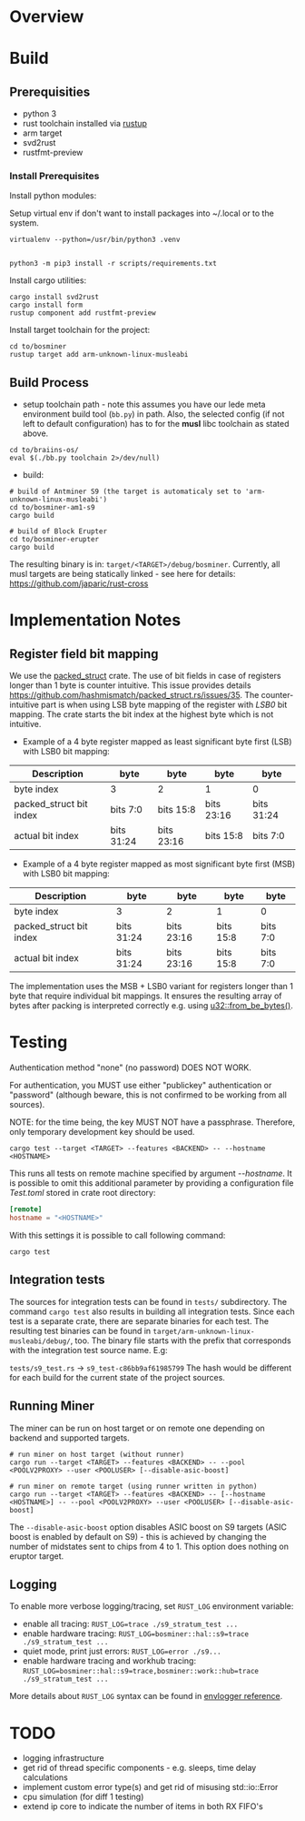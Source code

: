 # Overview

# Build

## Prerequisities

- python 3
- rust toolchain installed via [rustup](https://rustup.rs/)
- arm target
- svd2rust
- rustfmt-preview

### Install Prerequisites

Install python modules:

Setup virtual env if don't want to install packages into ~/.local or to the
system.
```shell
virtualenv --python=/usr/bin/python3 .venv
```

```shell

python3 -m pip3 install -r scripts/requirements.txt
```

Install cargo utilities:

```shell
cargo install svd2rust
cargo install form
rustup component add rustfmt-preview
```

Install target toolchain for the project:

```shell
cd to/bosminer
rustup target add arm-unknown-linux-musleabi
```

## Build Process

- setup toolchain path - note this assumes you have our lede meta environment build tool (```bb.py```) in path. Also, the selected config (if not left to default configuration) has to for the **musl** libc toolchain as stated above.

```
cd to/braiins-os/
eval $(./bb.py toolchain 2>/dev/null)
```

- build:

```shell
# build of Antminer S9 (the target is automaticaly set to 'arm-unknown-linux-musleabi')
cd to/bosminer-am1-s9
cargo build

# build of Block Erupter
cd to/bosminer-erupter
cargo build
```

The resulting binary is in: ```target/<TARGET>/debug/bosminer```. Currently, all musl targets are being statically linked - see here for details: https://github.com/japaric/rust-cross

# Implementation Notes

## Register field bit mapping
We use the [packed_struct](https://github.com/hashmismatch/packed_struct.rs) crate. The use of bit fields in case of registers longer than 1 byte is counter intuitive. This issue provides details https://github.com/hashmismatch/packed_struct.rs/issues/35. The counter-intuitive part is when using LSB byte mapping of the register with *LSB0* bit mapping. The crate starts the bit index at the highest byte which is not intuitive.

- Example of a 4 byte register mapped as least significant byte first (LSB) with LSB0 bit mapping:

| Description | byte | byte | byte | byte |
|--- | --- | --- | --- | --- |
| byte index | 3 | 2 | 1 | 0 |
|packed_struct bit index | bits 7:0 | bits 15:8 | bits 23:16 | bits 31:24 |
|actual bit index | bits 31:24 | bits 23:16 | bits 15:8 | bits 7:0 |

- Example of a 4 byte register mapped as most significant byte first (MSB) with LSB0 bit mapping:

| Description | byte | byte | byte | byte |
|--- | --- | --- | --- | --- |
| byte index | 3 | 2 | 1 | 0 |
|packed_struct bit index | bits 31:24 | bits 23:16 | bits 15:8 | bits 7:0 |
|actual bit index | bits 31:24 | bits 23:16 | bits 15:8 | bits 7:0 |

The implementation uses the MSB + LSB0 variant for registers longer than 1 byte that require individual bit mappings. It ensures the resulting array of bytes after packing is interpreted correctly e.g. using [u32::from_be_bytes()](https://doc.rust-lang.org/stable/std/primitive.u32.html#method.from_be_bytes).



# Testing

Authentication method "none" (no password) DOES NOT WORK.

For authentication, you MUST use either "publickey" authentication or "password" (although beware, this is not confirmed to be working from all sources).

NOTE: for the time being, the key MUST NOT have a passphrase. Therefore, only
temporary development key should be used.

```shell
cargo test --target <TARGET> --features <BACKEND> -- --hostname <HOSTNAME>
```

This runs all tests on remote machine specified by argument *--hostname*. It is possible to omit this additional parameter
by providing a configuration file *Test.toml* stored in crate root directory:

```toml
[remote]
hostname = "<HOSTNAME>"
```

With this settings it is possible to call following command:

```shell
cargo test
```

## Integration tests

The sources for integration tests can be found in ```tests/``` subdirectory. The command ```cargo test``` also results in building all integration tests. Since each test is a separate crate, there are separate binaries for each test. The resulting test binaries can be found in ```target/arm-unknown-linux-musleabi/debug/```, too. The binary file starts with the prefix that corresponds with the integration test source name. E.g:

```tests/s9_test.rs``` -> ```s9_test-c86bb9af61985799``` The hash would be different for each build for the current state of the project sources.

## Running Miner

The miner can be run on host target or on remote one depending on backend and supported targets.

```shell
# run miner on host target (without runner)
cargo run --target <TARGET> --features <BACKEND> -- --pool <POOLV2PROXY> --user <POOLUSER> [--disable-asic-boost]

# run miner on remote target (using runner written in python)
cargo run --target <TARGET> --features <BACKEND> -- [--hostname <HOSTNAME>] -- --pool <POOLV2PROXY> --user <POOLUSER> [--disable-asic-boost]
```

The `--disable-asic-boost` option disables ASIC boost on S9 targets (ASIC boost is enabled by default on S9) - this is achieved by changing the number of midstates sent to chips from 4 to 1. This option does nothing on eruptor target.


## Logging

To enable more verbose logging/tracing, set `RUST_LOG` environment variable:

- enable all tracing: `RUST_LOG=trace ./s9_stratum_test ...`
- enable hardware tracing: `RUST_LOG=bosminer::hal::s9=trace ./s9_stratum_test ...`
- quiet mode, print just errors: `RUST_LOG=error ./s9...`
- enable hardware tracing and workhub tracing: `RUST_LOG=bosminer::hal::s9=trace,bosminer::work::hub=trace ./s9_stratum_test ...`

More details about `RUST_LOG` syntax can be found in [envlogger reference](https://docs.rs/slog-envlogger/2.1.0/slog_envlogger/).


# TODO
- logging infrastructure
- get rid of thread specific components - e.g. sleeps, time delay calculations
- implement custom error type(s) and get rid of misusing std::io::Error
- cpu simulation (for diff 1 testing)
- extend ip core to indicate the number of items in both RX FIFO's
